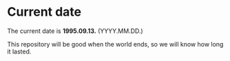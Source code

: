 # Current date

The current date is **1995.09.13.** (YYYY.MM.DD.)

This repository will be good when the world ends, so we will know how long it lasted.